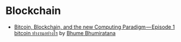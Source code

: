 Blockchain
==========

 * [Bitcoin, Blockchain, and the new Computing Paradigm — Episode 1 bitcoin ทำงานอย่างไร](https://medium.com/@bhume/bitcoin-blockchain-and-the-new-computing-paradigm-episode-1-bitcoin-%E0%B8%97%E0%B8%B3%E0%B8%87%E0%B8%B2%E0%B8%99%E0%B8%AD%E0%B8%A2%E0%B9%88%E0%B8%B2%E0%B8%87%E0%B9%84%E0%B8%A3-b8b764d45fe9#.wxomdg30q) by [Bhume Bhumiratana](https://www.facebook.com/bhume?fref=nf)
